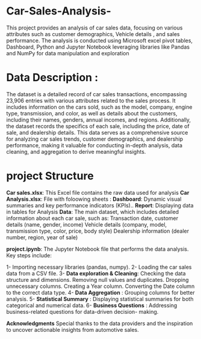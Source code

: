 # Car-Sales-Analysis-
This project provides an analysis of car sales data, focusing on various attributes such as customer demographics, Vehicle details , and sales performance. The analysis is conducted using Microsoft excel pivot tables, Dashboard, Python and Jupyter Notebook  leveraging libraries like Pandas and NumPy for data manipulation and exploration

 # Data Description :
The dataset is a detailed record of car sales transactions, encompassing 23,906 entries with various attributes related to the sales process. It includes information on the cars sold, such as the model, company, engine type, transmission, and color, as well as details about the customers, including their names, genders, annual incomes, and regions. Additionally, the dataset records the specifics of each sale, including the price, date of sale, and dealership details. This data serves as a comprehensive source for analyzing car sales trends, customer demographics, and dealership performance, making it valuable for conducting in-depth analysis, data cleaning, and aggregation to derive meaningful insights.

# project Structure 
**Car sales.xlsx**: This Excel file contains the raw data used for analysis
**Car Analysis.xlsx**: File with foloowing sheets :
  **Dashboard**: Dynamic visual summaries and key performance indicators (KPIs)..
  **Report**: Displaying data in tables for Analysis 
  **Data**: The main dataset, which includes detailed information about each car sale, such as:
  Transaction date, customer details (name, gender, income)
  Vehicle details (company, model, transmission type, color, price, body style)
  Dealership information (dealer number, region, year of sale)
  
**project.ipynb**: The Jupyter Notebook file that performs the data analysis. Key steps include:

1- Importing necessary libraries (pandas, numpy).
2- Loading the car sales data from a CSV file.
3- **Data exploration & Cleaning**: Checking the data structure and dimensions.
                                    Removing null values and duplicates.
                                    Dropping unnecessary columns.
                                    Creating a Year column.
                                    Converting the Date column to the correct data type.
4- **Data Aggregation** : Grouping columns for better analysis.
5- **Statistical Summary** : Displaying statistical summaries for both categorical and 
                             numerical data. 
6- **Business Questions** : Addressing business-related questions for data-driven decision- 
                            making.

**Acknowledgments**
Special thanks to the data providers and the inspiration to uncover actionable insights from automotive sales.
                         
